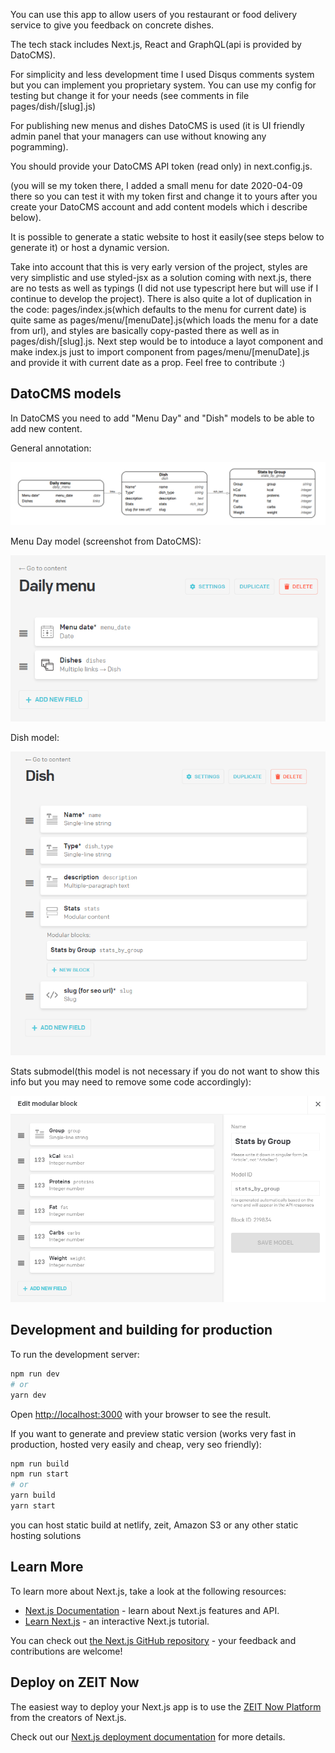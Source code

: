 You can use this app to allow users of you restaurant or food delivery service to give you feedback on concrete dishes.

The tech stack includes Next.js, React and GraphQL(api is provided by DatoCMS).

For simplicity and less development time I used Disqus comments system but you can implement you proprietary system. You can use my config for testing but change it for your needs (see comments in file pages/dish/[slug].js)

For publishing new menus and dishes DatoCMS is used (it is UI friendly admin panel that your managers can use without knowing any pogramming).

You should provide your DatoCMS API token (read only) in next.config.js.

(you will se my token there, I added a small menu for date 2020-04-09 there so you can test it with my token first and change it to yours after you create your DatoCMS account and add content models which i describe below).

It is possible to generate a static website to host it easily(see steps below to generate it) or host a dynamic version.

Take into account that this is very early version of the project, styles are very simplistic and use styled-jsx as a solution coming with next.js, there are no tests as well as typings (I did not use typescript here but will use if I continue to develop the project).
There is also quite a lot of duplication in the code: pages/index.js(which defaults to the menu for current date) is quite same as pages/menu/[menuDate].js(which loads the menu for a date from url), and styles are basically copy-pasted there as well as in pages/dish/[slug].js. Next step would be to intoduce a layot component and make index.js just to import component from pages/menu/[menuDate].js and provide it with current date as a prop. Feel free to contribute :)

## DatoCMS models

In DatoCMS you need to add "Menu Day" and "Dish" models to be able to add new content.

General annotation:

![](/models_schemes/db_annotation.png)

Menu Day model (screenshot from DatoCMS):

![](/models_schemes/menu_model.png)

Dish model:

![](/models_schemes/dish_model.png)

Stats submodel(this model is not necessary if you do not want to show this info but you may need to remove some code accordingly):

![](/models_schemes/stats_model.png)

## Development and building for production

To run the development server:

```bash
npm run dev
# or
yarn dev
```

Open [http://localhost:3000](http://localhost:3000) with your browser to see the result.

If you want to generate and preview static version (works very fast in production, hosted very easily and cheap, very seo friendly):

```bash
npm run build
npm run start
# or
yarn build
yarn start
```

you can host static build at netlify, zeit, Amazon S3 or any other static hosting solutions

## Learn More

To learn more about Next.js, take a look at the following resources:

-   [Next.js Documentation](https://nextjs.org/docs) - learn about Next.js features and API.
-   [Learn Next.js](https://nextjs.org/learn) - an interactive Next.js tutorial.

You can check out [the Next.js GitHub repository](https://github.com/zeit/next.js/) - your feedback and contributions are welcome!

## Deploy on ZEIT Now

The easiest way to deploy your Next.js app is to use the [ZEIT Now Platform](https://zeit.co/import?utm_medium=default-template&filter=next.js&utm_source=create-next-app&utm_campaign=create-next-app-readme) from the creators of Next.js.

Check out our [Next.js deployment documentation](https://nextjs.org/docs/deployment) for more details.

